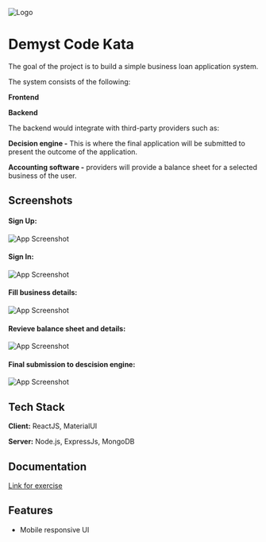 ![Logo](https://demyst.com/_next/static/media/DemystLogo.72890529.svg)

# Demyst Code Kata

The goal of the project is to build a simple business loan application system.

The system consists of the following:

**Frontend**

**Backend**

The backend would integrate with third-party providers such as:

**Decision engine -** This is where the final application will be submitted to present the outcome of the application.

**Accounting software -** providers will provide a balance sheet for a selected business of the user.

## Screenshots

#### Sign Up:

![App Screenshot](https://abhishekkamble.s3.ap-south-1.amazonaws.com/Demyst/Screenshot+from+2023-09-06+10-18-45.png)

#### Sign In:

![App Screenshot](https://abhishekkamble.s3.ap-south-1.amazonaws.com/Demyst/Screenshot+from+2023-09-06+10-04-09.png)

#### Fill business details:

![App Screenshot](https://abhishekkamble.s3.ap-south-1.amazonaws.com/Demyst/Screenshot+from+2023-09-06+10-07-38.png)

#### Revieve balance sheet and details:

![App Screenshot](https://abhishekkamble.s3.ap-south-1.amazonaws.com/Demyst/Screenshot+from+2023-09-06+10-09-57.png)

#### Final submission to descision engine:

![App Screenshot](https://abhishekkamble.s3.ap-south-1.amazonaws.com/Demyst/Screenshot+from+2023-09-06+10-12-34.png)

## Tech Stack

**Client:** ReactJS, MaterialUI

**Server:** Node.js, ExpressJs, MongoDB

## Documentation

[Link for exercise](https://github.com/DemystData/code-kata/blob/main/README.md)

## Features

- Mobile responsive UI
